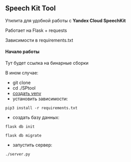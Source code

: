 ## Speech Kit Tool
Утилита для удобной работы с **Yandex Cloud SpeechKit**

Работает на Flask + requests

Зависимости в requirements.txt

#### Начало работы

Тут будет ссылка на бинарные сборки

В ином случае:

* git clone
* cd ./SPtool
* [создать venv](https://packaging.python.org/guides/installing-using-pip-and-virtual-environments/)
* установить зависимости:

 `pip3 install -r requirements.txt`
* создать базу данных:

 `flask db init`
 
 `flask db migrate`
 
* запустить сервер:

 `./server.py`